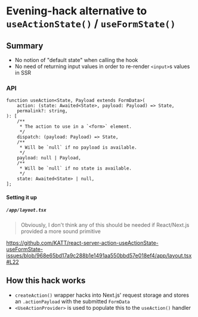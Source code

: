# Evening-hack alternative to `useActionState()` / `useFormState()`

## Summary

-   No notion of "default state" when calling the hook
-   No need of returning input values in order to re-render `<input>`s values in SSR

### API

```tsx
function useAction<State, Payload extends FormData>(
	action: (state: Awaited<State>, payload: Payload) => State,
	permalink?: string,
): [
	/**
	 * The action to use in a `<form>` element.
	 */
	dispatch: (payload: Payload) => State,
	/**
	 * Will be `null` if no payload is available.
	 */
	payload: null | Payload,
	/**
	 * Will be `null` if no state is available.
	 */
	state: Awaited<State> | null,
];
```

#### Setting it up

##### `/app/layout.tsx`

> Obviously, I don't think any of this should be needed if React/Next.js provided a more sound primitive

https://github.com/KATT/react-server-action-useActionState-useFormState-issues/blob/968e65bd17a9c288b1e1491aa550bbd57e018ef4/app/layout.tsx#L22

## How this hack works

-   `createAction()` wrapper hacks into Next.js' request storage and stores an `.actionPayload` with the submitted `FormData`
-   `<UseActionProvider>` is used to populate this to the `useAction()` handler
